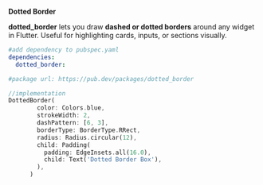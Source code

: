 **Dotted Border**

**dotted_border** lets you draw **dashed or dotted borders** around any widget in Flutter. Useful for highlighting cards, inputs, or sections visually.


```yaml
#add dependency to pubspec.yaml
dependencies:
  dotted_border: 

#package url: https://pub.dev/packages/dotted_border
```

```dart
//implementation
DottedBorder(
        color: Colors.blue,
        strokeWidth: 2,
        dashPattern: [6, 3],
        borderType: BorderType.RRect,
        radius: Radius.circular(12),
        child: Padding(
          padding: EdgeInsets.all(16.0),
          child: Text('Dotted Border Box'),
        ),
      )
```